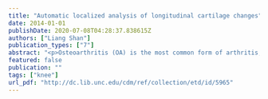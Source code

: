```yaml
---
title: "Automatic localized analysis of longitudinal cartilage changes"
date: 2014-01-01
publishDate: 2020-07-08T04:28:37.838615Z
authors: ["Liang Shan"]
publication_types: ["7"]
abstract: "<p>Osteoarthritis (OA) is the most common form of arthritis; it is characterized by the loss of cartilage. Automatic quantitative methods are needed to screen large image databases to assess changes in cartilage morphology. This dissertation presents an automatic analysis method to quantitatively analyze longitudinal cartilage changes from knee magnetic resonance (MR) images. A novel robust automatic cartilage segmentation method is proposed to overcome the limitations of existing cartilage segmentation methods. The dissertation presents a new and general convex three-label segmentation approach to ensure the separation of touching objects, i.e., femoral and tibial cartilage. Anisotropic spatial regularization is introduced to avoid over-regularization by isotropic regularization on thin objects. Temporal regularization is further incorporated to encourage temporally-consistent segmentations across time points for longitudinal data. The state-of-the-art analysis of cartilage changes relies on the subdivision of cartilage, which is coarse and purely geometric whereas cartilage loss is a local thinning process and exhibits spatial nonuniformity. A statistical analysis method is proposed to study localized longitudinal cartilage thickness changes by establishing spatial correspondences across time and between subjects. The method is general and can be applied to nonuniform morphological changes in other diseases.</p>"
featured: false
publication: ""
tags: ["knee"]
url_pdf: "http://dc.lib.unc.edu/cdm/ref/collection/etd/id/5965"
---
```


